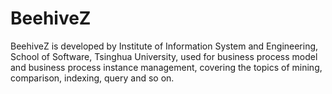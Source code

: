 # BeehiveZ
BeehiveZ is developed by Institute of Information System and Engineering, School of Software, Tsinghua University, used for business process model and business process instance management, covering the topics of mining, comparison, indexing, query and so on.

